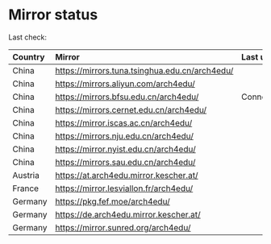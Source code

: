 <script src="./time.js"></script>
# Mirror status
Last check: <script type="text/javascript">localize(1724035216.2891166);</script>

|Country|Mirror|Last update|
|:------|:-----|:----------|
|China|https://mirrors.tuna.tsinghua.edu.cn/arch4edu/|<script type="text/javascript">localize(1724006077);</script>|
|China|https://mirrors.aliyun.com/arch4edu/|<script type="text/javascript">localize(1724006077);</script>|
|China|https://mirrors.bfsu.edu.cn/arch4edu/|ConnectionError|
|China|https://mirrors.cernet.edu.cn/arch4edu/|<script type="text/javascript">localize(1724006077);</script>|
|China|https://mirror.iscas.ac.cn/arch4edu/|<script type="text/javascript">localize(1724006077);</script>|
|China|https://mirrors.nju.edu.cn/arch4edu/|<script type="text/javascript">localize(1723920095);</script>|
|China|https://mirror.nyist.edu.cn/arch4edu/|<script type="text/javascript">localize(1723964783);</script>|
|China|https://mirrors.sau.edu.cn/arch4edu/|<script type="text/javascript">localize(1724006077);</script>|
|Austria|https://at.arch4edu.mirror.kescher.at/|<script type="text/javascript">localize(1724006077);</script>|
|France|https://mirror.lesviallon.fr/arch4edu/|<script type="text/javascript">localize(1724006077);</script>|
|Germany|https://pkg.fef.moe/arch4edu/|<script type="text/javascript">localize(1724006077);</script>|
|Germany|https://de.arch4edu.mirror.kescher.at/|<script type="text/javascript">localize(1724006077);</script>|
|Germany|https://mirror.sunred.org/arch4edu/|<script type="text/javascript">localize(1724006077);</script>|

<script src="./tablefilter/tablefilter.js"></script>
<script src="./table.js"></script>